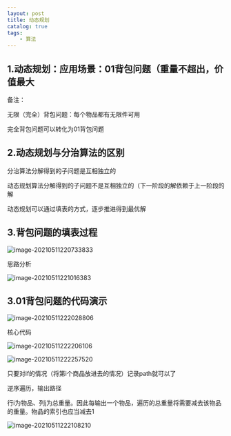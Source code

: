 ```yaml
---
layout: post
title: 动态规划
catalog: true
tags:
    - 算法
---
```

## 1.动态规划：应用场景：01背包问题（重量不超出，价值最大

备注：

无限（完全）背包问题：每个物品都有无限件可用

完全背包问题可以转化为01背包问题

## 2.动态规划与分治算法的区别

分治算法分解得到的子问题是互相独立的

动态规划算法分解得到的子问题不是互相独立的（下一阶段的解依赖于上一阶段的解

动态规划可以通过填表的方式，逐步推进得到最优解

## 3.背包问题的填表过程

![image-20210511220733833](https://gitee.com/chrisxyq/picgo/raw/master/img/image-20210511220733833.png)

思路分析

![image-20210511221016383](https://gitee.com/chrisxyq/picgo/raw/master/img/image-20210511221016383.png)

## 3.01背包问题的代码演示

![image-20210511222028806](https://gitee.com/chrisxyq/picgo/raw/master/img/image-20210511222028806.png)

核心代码

![image-20210511222206106](https://gitee.com/chrisxyq/picgo/raw/master/img/image-20210511222206106.png)

![image-20210511222257520](https://gitee.com/chrisxyq/picgo/raw/master/img/image-20210511222257520.png)

只要对if的情况（将第i个商品放进去的情况）记录path就可以了

逆序遍历，输出路径

行i为物品、列j为总重量。因此每输出一个物品，遍历的总重量将需要减去该物品的重量。物品的索引也应当减去1

![image-20210511222108210](https://gitee.com/chrisxyq/picgo/raw/master/img/image-20210511222108210.png)